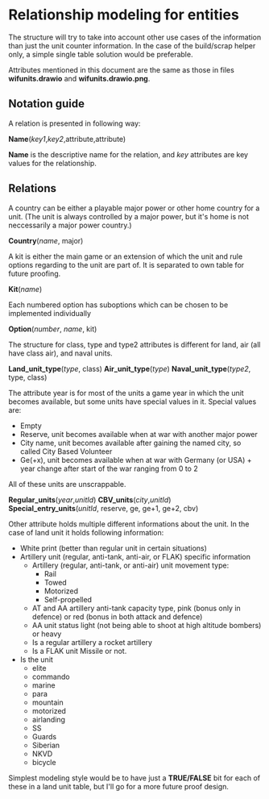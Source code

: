 # Relationship modeling for entities

The structure will try to take into account other use cases of the information than just the unit counter information.
In the case of the build/scrap helper only, a simple single table solution would be preferable.

Attributes mentioned in this document are the same as those in files **wifunits.drawio** and **wifunits.drawio.png**.

## Notation guide

A relation is presented in following way:

**Name**(_key1_,_key2_,attribute,attribute)

**Name** is the descriptive name for the relation, and _key_ attributes are key values for the relationship.

## Relations

A country can be either a playable major power or other home country for a unit. (The unit is always controlled by a major power, but it's home is not neccessarily a major power country.)

**Country**(_name_, major)

A kit is either the main game or an extension of which the unit and rule options regarding to the unit are part of. It is separated to own table for future proofing.

**Kit**(_name_)

Each numbered option has suboptions which can be chosen to be implemented individually

**Option**(_number_, _name_, kit)

The structure for class, type and type2 attributes is different for land, air (all have class air), and naval units.

**Land\_unit\_type**(_type_, class)
**Air\_unit\_type**(_type_)
**Naval\_unit\_type**(_type2_, type, class)

The attribute year is for most of the units a game year in which the unit becomes available, but some units have special values in it. 
Special values are:

* Empty
* Reserve, unit becomes available when at war with another major power
* City name, unit becomes available after gaining the named city, so called City Based Volunteer
* Ge(+x), unit becomes available when at war with Germany (or USA) + year change after start of the war ranging from 0 to 2

All of these units are unscrappable.

**Regular\_units**(_year_,_unitId_)
**CBV\_units**(_city_,_unitId_)
**Special\_entry\_units**(_unitId_, reserve, ge, ge+1, ge+2, cbv)

Other attribute holds multiple different informations about the unit. In the case of land unit it holds following information:

* White print (better than regular unit in certain situations)
* Artillery unit (regular, anti-tank, anti-air, or FLAK) specific information
  * Artillery (regular, anti-tank, or anti-air) unit movement type:
    * Rail
    * Towed
    * Motorized
    * Self-propelled
  * AT and AA artillery anti-tank capacity type, pink (bonus only in defence) or red (bonus in both attack and defence)
  * AA unit status light (not being able to shoot at high altitude bombers) or heavy
  * Is a regular artillery a rocket artillery
  * Is a FLAK unit Missile or not.
* Is the unit
  * elite
  * commando
  * marine  
  * para
  * mountain
  * motorized
  * airlanding
  * SS
  * Guards
  * Siberian
  * NKVD
  * bicycle

Simplest modeling style would be to have just a **TRUE/FALSE** bit for each of these in a land unit table, but I'll go for a more future proof design.


